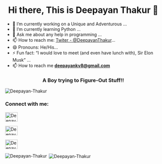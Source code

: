 <h1 align="center">Hi there, This is Deepayan Thakur 👋</h1>
<!--- ### Hi there, This is Deepayan Thakur 👋--->

- 🔭 I’m currently working on a Unique and Adventurous ... 
- 🌱 I’m currently learning Python ...
- 💬 Ask me about any help in programming ...
- 📫 How to reach me: [Twiter - @DeepayanThakur](https://twitter.com/DeepayanThakur)...
- 😄 Pronouns: He/His...
- ⚡ Fun fact: “I would love to meet (and even have lunch with), Sir Elon Musk” ...
- 📫 How to reach me **deepayankv8@gmail.com**

<h3 align="center">A Boy trying to Figure-Out Stuff!!</h3>

<p align="left"> <img src="https://komarev.com/ghpvc/?username=Deepayan-Thakur&label=Total%20views&color=009E8E&style=metal" alt="Deepayan-Thakur" /> </p>

<h3 align="left">Connect with me:</h3>
<p align="left">
  
<a href="https://twitter.com/DeepayanThakur" target="blank"><img align="center" src="https://cdn.jsdelivr.net/npm/simple-icons@3.0.1/icons/twitter.svg" alt="Deepayan-Thakur" height="30" width="40" /></a>
  
<a href="https://www.linkedin.com/in/deepayan-thakur-5bb2aa215/" target="blank"><img align="center" src="https://cdn.jsdelivr.net/npm/simple-icons@3.0.1/icons/linkedin.svg" alt="Deepayan-Thakur" height="30" width="40" /></a>
  
<a href="https://github.com/Deepayan-Thakur" target="blank"><img align="center" src="https://cdn.jsdelivr.net/npm/simple-icons@3.0.1/icons/github.svg" alt="Deepayan-Thakur" height="30" width="40" /></a>
</p>

<p><img align="left" src="https://github-readme-stats.vercel.app/api/top-langs?username=Deepayan-Thakur&show_icons=true&locale=en&layout=compact" alt="Deepayan-Thakur" /></p>

<p>&nbsp;<img align="center" src="https://github-readme-stats.vercel.app/api?username=Deepayan-Thakur&show_icons=true&locale=en" alt="Deepayan-Thakur" /></p>


